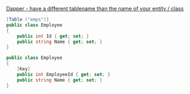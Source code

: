 [Dapper - have a different tablename than the name of your entity / class](https://peterdaugaardrasmussen.com/2018/02/26/dapper-set-name-of-table-to-something-other-than-table/)

```csharp
[Table ("emps")]
public class Employee
{
    public int Id { get; set; }
    public string Name { get; set; }
}

public class Employee
{
    [Key]
    public int EmployeeId { get; set; }
    public string Name { get; set; }
}
```
